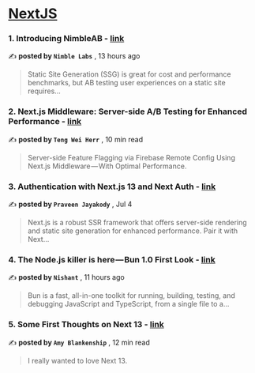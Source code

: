 
<h1><a href=https://medium.com/tag/nextjs/recommended target="_blank" rel="noopener noreferrer">NextJS</a></h1>
<h3>1. Introducing NimbleAB - <a href=https://medium.com/@nimblelabs/introducing-nimbleab-6b54e84e473?source=tag_recommended_feed---------0-84----------nextjs----------7a0987cb_d6c8_410e_9c16_f88cfa2813a7------- target="_blank" rel="noopener noreferrer">link</a></h3>

✍️ **posted by `Nimble Labs`** <date> , 13 hours ago</date>

<blockquote>Static Site Generation (SSG) is great for cost and performance benchmarks, but AB testing user experiences on a static site requires…</blockquote>

<h3>2. Next.js Middleware: Server-side A/B Testing for Enhanced Performance - <a href=https://medium.com/gitconnected/next-js-middleware-server-side-a-b-testing-for-enhanced-performance-f13ed0aa0b40?source=tag_recommended_feed---------1-107----------nextjs----------7a0987cb_d6c8_410e_9c16_f88cfa2813a7------- target="_blank" rel="noopener noreferrer">link</a></h3>

✍️ **posted by `Teng Wei Herr`** <date> , 10 min read</date>

<blockquote>Server-side Feature Flagging via Firebase Remote Config Using Next.js Middleware — With Optimal Performance.</blockquote>

<h3>3. Authentication with Next.js 13 and Next Auth - <a href=https://medium.com/ascentic-technology/authentication-with-next-js-13-and-next-auth-9c69d55d6bfd?source=tag_recommended_feed---------2-85----------nextjs----------7a0987cb_d6c8_410e_9c16_f88cfa2813a7------- target="_blank" rel="noopener noreferrer">link</a></h3>

✍️ **posted by `Praveen Jayakody`** <date> , Jul 4</date>

<blockquote>Next.js is a robust SSR framework that offers server-side rendering and static site generation for enhanced performance. Pair it with Next…</blockquote>

<h3>4. The Node.js killer is here — Bun 1.0 First Look - <a href=https://medium.com/javascript-in-plain-english/the-node-js-killer-is-here-bun-1-0-first-look-a7d007e7cfd2?source=tag_recommended_feed---------3-84----------nextjs----------7a0987cb_d6c8_410e_9c16_f88cfa2813a7------- target="_blank" rel="noopener noreferrer">link</a></h3>

✍️ **posted by `Nishant`** <date> , 11 hours ago</date>

<blockquote>Bun is a fast, all-in-one toolkit for running, building, testing, and debugging JavaScript and TypeScript, from a single file to a…</blockquote>

<h3>5. Some First Thoughts on Next 13 - <a href=https://medium.com/better-programming/some-first-thoughts-on-next-13-922a6a6c5200?source=tag_recommended_feed---------4-107----------nextjs----------7a0987cb_d6c8_410e_9c16_f88cfa2813a7------- target="_blank" rel="noopener noreferrer">link</a></h3>

✍️ **posted by `Amy Blankenship`** <date> , 12 min read</date>

<blockquote>I really wanted to love Next 13.</blockquote>

